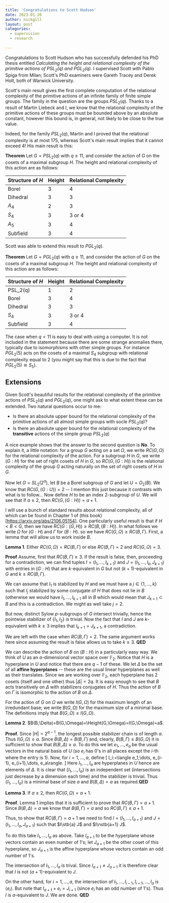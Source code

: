 ```yaml
---
title: 'Congratulations to Scott Hudson'
date: 2023-01-26
author: nickgill
layout: post
categories:
  - supervision
  - research
  
---
```


<script type="text/x-mathjax-config">
    MathJax.Hub.Config({
      tex2jax: {
        skipTags: ['script', 'noscript', 'style', 'textarea', 'pre'],
        inlineMath: [['$','$']]
      }
    });
  </script>
  <script src="https://cdn.mathjax.org/mathjax/latest/MathJax.js?config=TeX-AMS-MML_HTMLorMML" type="text/javascript"></script>

Congratulations to Scott Hudson who has successfully defended his PhD thesis entitled *Calculating the height and relational complexity of the primitive actions of $PSL_2(q)$ and $PGL_2(q)$*. I supervised Scott with Pablo Spiga from Milan; Scott's PhD examiners were Gareth Tracey and Derek Holt, both of Warwick University.

Scott's main result gives the first complete computation of the relational complexity of the primitive actions of an infinite family of finite simple groups. The family in the question are the groups $PSL_2(q)$. Thanks to a result of Martin Liebeck and I, we know that the relational complexity of the primitive actions of these groups must be bounded above by an absolute constant, however this bound is, in general, not likely to be close to the true value.

Indeed, for the family $PSL_2(q)$, Martin and I proved that the relational complexity is at most 175, whereas Scott's main result implies that it cannot exceed 4! His main result is this:

**Theorem** 
Let $G=PSL_2(q)$ with $q\geq 11$, and consider the action of $G$ on the cosets of a maximal subgroup $H$. The height and relational complexity of this action are as follows:

| Structure of $H$| Height | Relational Complexity|
|------|-------|------|
|Borel| 3 | 4 |
|Dihedral | 3 | 3 |
|$A_4$| 2 | 3 |
|$S_4$| 3 | 3 or 4 |
|$A_5$| 3 | 4 |
|Subfield | 3 | 4 |

Scott was able to extend this result to $PGL_2(q)$.

**Theorem** 
Let $G=PGL_2(q)$ with $q\geq 11$, and consider the action of $G$ on the cosets of a maximal subgroup $H$. The height and relational complexity of this action are as follows:

| Structure of $H$| Height | Relational Complexity|
|------|-------|------|
|PSL_2(q)| 1 | 2 |
|Borel| 3 | 4 |
|Dihedral | 3 | 3 |
|$S_4$| 3 | 3 or 4 |
|Subfield | 3 | 4 |

The case when $q<11$ is easy to deal with using a computer. It is not included in the statement because there are some strange anomalies there, typically due to isomorphisms with other simple groups. For instance $PGL_2(5)$ acts on the cosets of a maximal $S_4$ subgroup with relational complexity equal to $2$ (you might say that this is due to the fact that $PGL_2(5)\cong S_5$).
 
## Extensions

Given Scott's beautiful results for the relational complexity of the primitive actions of $PSL_2(q)$ and $PGL_2(q)$, one might ask to what extent these can be extended. Two natural questions occur to me:
 - Is there an absolute upper bound for the relational complexity of the primitive actions of all almost simple groups with socle $PSL_2(q)$?
 - Is there an absolute upper bound for the relational complexity of the **transitive** actions of the simple group $PSL_2(q)$

A nice example shows that the answer to the second question is **No**. To explain it, a little notation: for a group $G$ acting on a set $\Omega$, we write $RC(G,\Omega)$ for the relational complexity of the action. For a subgroup $H$ in $G$, we write $(G:H)$ for the set of right cosets of $H$ in $G$, so $RC(G,(G:H))$ is the relational complexity of the group $G$ acting naturally on the set of right cosets of $H$ in $G$.

Now let $G=SL_2(2^a)$, let $B$ be a Borel subgroup of $G$ and let $U=O_2(B)$. We know that $RC(G,(G:U))=2$ -- I mention this just because it contrasts with what is to follow... Now define $H$ to be an index 2-subgroup of $U$. We will see that if $a\geq 2$, then $RC(G, (G:H))=a+1$.

I will use a bunch of standard results about relational complexity, all of which can be found in Chapter 1 of (this book)[https://arxiv.org/abs/2106.05154]. One particularly useful result is that if $H < B < G$, then we have $RC(G:(G,H))\geq RC(B, (B:H))$. In what follows we write $\Omega$ for $(G:H)$ and $\Gamma$ for $(B:H)$. so we have $RC(G,\Omega)\geq RC(B,\Gamma)$. First, a lemma that will allow us to work inside $B$.

**Lemma 1**. Either $RC(G,\Omega)=RC(B,\Gamma)$ or else $RC(B,\Gamma)=2$ and $RC(G,\Omega)=3$.

**Proof** Assume, first that $RC(B,\Gamma)\geq 3$. If the result is false, then, proceeding for a contradiction, we can find tuples $I=(I_1,\dots, I_{k+1})$ and $J=(I_1,\dots,I_k, J_{k+1})$ with entries in $(G:H)$ that are $k$-equivalent in $G$ but not $(k+1)$-equivalent in $G$ and $k\geq RC(B,\Gamma)$. 
 
 We can assume that $I_1$ is stabilized by $H$ and we must have a $j\in\{1,\dots, k\}$ such that $I_j$ stabilized by some conjugate of $H$ that does not lie in $B$ (otherwise we would have $I_1,\dots, I_{k+1}$ all in $B$ which would mean that $J_{k+1}\subset B$ and this is a contradiction. We might as well take $j=2$.
 
But now, distinct Sylow $p$-subgroups of $G$ intersect trivially, hence the pointwise stabilizer of $\{I_1, I_2\}$ is trivial. Now the fact that $I$ and $J$ are $k$-equivalent with $k\geq 3$ implies that $I_{k+1}=J_{k+1}$, a contradiction.
 
We are left with the case when $RC(B,\Gamma)=2$. The same argument works here since assuming the result is false allows us to take $k\geq 3$. **QED**


 We can describe the action of $B$ on $(B:H)$ in a particularly easy way. We think of $U$ as an $a$-dimensional vector space over $\mathbb{F}_2$. Notice that $H$ is a hyperplane in $U$ and notice that there are $q-1$ of these. We let $\Delta$ be the set of all **affine hyperplanes** -- these are the usual linear hyperplanes as well as their translates. Since we are working over $\mathbb{F}_2$, each hyperplane has 2 cosets (itself and one other) thus $|\Delta|=2q$. It is easy enough to see that $B$ acts transitively on $\Delta$ with stabilizers conjugates of $H$. Thus the action of $B$ on $\Gamma$ is isomorphic to the action of $B$ on $\Delta$.

For the action of $G$ on $\Omega$ we write $I(G,\Omega)$ for the maximum length of an irredundant base; we write $B(G,\Omega)$ for the maximum size of a minimal base. The definitions imply that $B(G,\Omega)\leq I(G,\Omega)$.


**Lemma 2**. $B(B,\Delta)=B(G,\Omega)=\Height(G,\Omega)=I(G,\Omega)=a$.
 
 **Proof**. Since $|H|=2^{a-1}$, the longest possible stabilizer chain is of length $a$. Thus $I(G,\Omega)\leq a$. Since $B(B,\Delta)=B(B,\Gamma)$ and, clearly, $B(B,\Gamma)\leq B(G,\Omega)$ it is sufficient to show that $B(B,\Delta)\geq a$. To do this we let $e_1,\dots, e_a$ be the usual vectors in the natural basis of $U$ (so $e_i$ has $0$'s in all places except the $i$-th where the entry is $1$). Now, for $i=1,\dots, a$, define
\[
 I_i:=\langle e_1,\dots, e_{i-1}, e_{i+1},\dots, e_a\rangle.
\]
Here $I_1,\dots, I_a$ are hyperplanes in $U$ hence are elements of $\Delta$. 
It is clear that $\{I_1,\dots, I_a\}$ is an independent set (intersections just decrease by a dimension each time) and the stabilizer is trivial. Thus $\{I_1,\dots, I_a\}$ is a minimal base of size $a$ and $B(B,\Delta)=a$ as required.**QED**

 
**Lemma 3**. If $a \geq 2$, then $RC(G,\Omega)=a+1$.

**Proof**. Lemma 1 implies that it is sufficient to prove that $RC(B,\Gamma)=a+1$. Since $B(B,\Delta)=a$ we know that $B(B,\Gamma)=a$ and so $RC(B,\Gamma)\leq a+1$. 

Thus, to show that $RC(B,\Gamma)=a+1$ we need to find $I=(I_1,\dots, I_{a+1})$ and $J=(I_1,\dots, I_a, J_{a+1})$ such that $I\stb{a} J$ and $I\nstb{a+1} J$.

To do this take $I_1,\dots, I_a$ as above. Take $I_{a+1}$ to be the hyperplane whose vectors contain an even number of $1$'s; let $J_{a+1}$ be the other coset of this hyperplane, so $J_{a+1}$ is the affine hyperplane whose vectors contain an odd number of $1$'s.

The intersection of $I_1,\dots, I_a$ is trival. Since $I_{a+1}\neq J_{a+1}$ it is therefore clear that $I$ is not $(a+1)$-equivalent to $J$.

On the other hand, for $i=1,\dots, a$, the intersection of $I_1,\dots, I_{i-1}, I_{i+1},\dots, I_a$ is $\langle e_i\rangle$. But note that $I_{a+1}+e_i=J_{i+1}$ (since $e_i$ has an odd number of 1's). Thus $I$ is $a$-equivalent to $J$. We are done. **QED**
